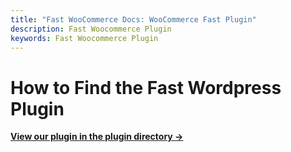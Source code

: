 ```yaml
---
title: "Fast WooCommerce Docs: WooCommerce Fast Plugin"
description: Fast Woocommerce Plugin
keywords: Fast Woocommerce Plugin
---
```


# How to Find the Fast Wordpress Plugin

[**View our plugin in the plugin directory →**](https://wordpress.org/plugins/fast-checkout-for-woocommerce/)
